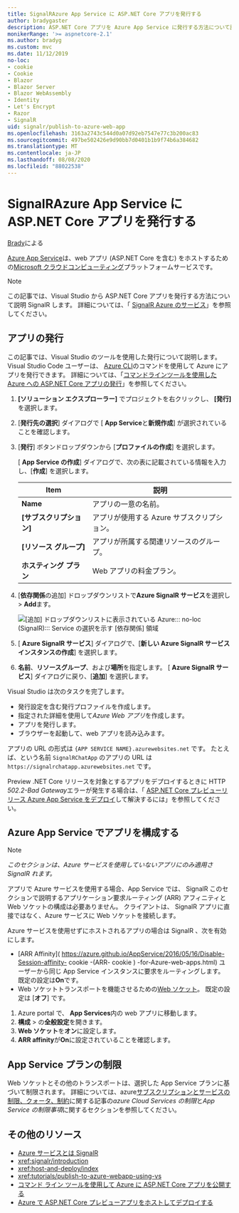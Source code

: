 ```yaml
---
title: SignalRAzure App Service に ASP.NET Core アプリを発行する
author: bradygaster
description: ASP.NET Core アプリを Azure App Service に発行する方法について説明 SignalR します。
monikerRange: '>= aspnetcore-2.1'
ms.author: bradyg
ms.custom: mvc
ms.date: 11/12/2019
no-loc:
- cookie
- Cookie
- Blazor
- Blazor Server
- Blazor WebAssembly
- Identity
- Let's Encrypt
- Razor
- SignalR
uid: signalr/publish-to-azure-web-app
ms.openlocfilehash: 3163a2743c544d0a07d92eb7547e77c3b200ac83
ms.sourcegitcommit: 497be502426e9d90bb7d0401b1b9f74b6a384682
ms.translationtype: MT
ms.contentlocale: ja-JP
ms.lasthandoff: 08/08/2020
ms.locfileid: "88022538"
---
```

# <a name="publish-an-aspnet-core-no-locsignalr-app-to-azure-app-service"></a>SignalRAzure App Service に ASP.NET Core アプリを発行する

[Brady](https://twitter.com/bradygaster)による

[Azure App Service](/azure/app-service/app-service-web-overview)は、web アプリ (ASP.NET Core を含む) をホストするための[Microsoft クラウドコンピューティング](https://azure.microsoft.com/)プラットフォームサービスです。

> [!NOTE]
> この記事では、Visual Studio から ASP.NET Core アプリを発行する方法について説明 SignalR します。 詳細については、「 [ SignalR Azure のサービス](https://azure.microsoft.com/services/signalr-service)」を参照してください。

## <a name="publish-the-app"></a>アプリの発行

この記事では、Visual Studio のツールを使用した発行について説明します。 Visual Studio Code ユーザーは、 [Azure CLI](/cli/azure)のコマンドを使用して Azure にアプリを発行できます。 詳細については、「[コマンドラインツールを使用した Azure への ASP.NET Core アプリの発行](/azure/app-service/app-service-web-get-started-dotnet)」を参照してください。

1. **[ソリューション エクスプローラー]** でプロジェクトを右クリックし、 **[発行]** を選択します。

1. [**発行先の選択**] ダイアログで [ **App Service**と**新規作成**] が選択されていることを確認します。

1. [**発行**] ボタンドロップダウンから [**プロファイルの作成**] を選択します。

   [ **App Service の作成**] ダイアログで、次の表に記載されている情報を入力し、[**作成**] を選択します。

   | Item               | 説明 |
   | ------------------ | ----------- |
   | **Name**           | アプリの一意の名前。 |
   | **[サブスクリプション]**   | アプリが使用する Azure サブスクリプション。 |
   | **[リソース グループ]** | アプリが所属する関連リソースのグループ。 |
   | **ホスティング プラン**   | Web アプリの料金プラン。 |

1. [**依存関係**の追加] ドロップダウンリストで**Azure SignalR サービス**を選択し  >  **Add**ます。

   ![[追加] ドロップダウンリストに表示されている Azure::: no-loc (SignalR)::: Service の選択を示す [依存関係] 領域](publish-to-azure-web-app/_static/signalr-service-dependency.png)

1. [ **Azure SignalR サービス**] ダイアログで、[**新しい Azure SignalR サービスインスタンスの作成**] を選択します。

1. **名前**、**リソースグループ**、および**場所**を指定します。 [ **Azure SignalR サービス**] ダイアログに戻り、[**追加**] を選択します。

Visual Studio は次のタスクを完了します。

* 発行設定を含む発行プロファイルを作成します。
* 指定された詳細を使用して*Azure Web アプリ*を作成します。
* アプリを発行します。
* ブラウザーを起動して、web アプリを読み込みます。

アプリの URL の形式は `{APP SERVICE NAME}.azurewebsites.net` です。 たとえば、という名前 `SignalRChatApp` のアプリの URL は `https://signalrchatapp.azurewebsites.net` です。

Preview .NET Core リリースを対象とするアプリをデプロイするときに HTTP *502.2-Bad Gateway*エラーが発生する場合は、「 [ASP.NET Core プレビューリリース Azure App Service をデプロイ](xref:host-and-deploy/azure-apps/index#deploy-aspnet-core-preview-release-to-azure-app-service)して解決するには」を参照してください。

## <a name="configure-the-app-in-azure-app-service"></a>Azure App Service でアプリを構成する

> [!NOTE]
> *このセクションは、Azure サービスを使用していないアプリにのみ適用さ SignalR れます。*
>
> アプリで Azure サービスを使用する場合、App Service では、 SignalR このセクションで説明するアプリケーション要求ルーティング (ARR) アフィニティと Web ソケットの構成は必要ありません。 クライアントは、 SignalR アプリに直接ではなく、Azure サービスに Web ソケットを接続します。

Azure サービスを使用せずにホストされるアプリの場合は SignalR 、次を有効にします。

* [ARR Affinity]( https://azure.github.io/AppService/2016/05/16/Disable-Session-affinity- cookie -(ARR- cookie ) -for-Azure-web-apps.html) ユーザーから同じ App Service インスタンスに要求をルーティングします。 既定の設定は**On**です。
* Web ソケットトランスポートを機能させるための[Web ソケット](xref:fundamentals/websockets)。 既定の設定は [**オフ**] です。

1. Azure portal で、 **App Services**内の web アプリに移動します。
1. **構成**  >  の**全般設定**を開きます。
1. **Web ソケット**を**オン**に設定します。
1. **ARR affinity**が**On**に設定されていることを確認します。

## <a name="app-service-plan-limits"></a>App Service プランの制限

Web ソケットとその他のトランスポートは、選択した App Service プランに基づいて制限されます。 詳細については、azure[サブスクリプションとサービスの制限、クォータ、制約](/azure/azure-subscription-service-limits#app-service-limits)に関する記事の*azure Cloud Services の制限*と*App Service の制限事項*に関するセクションを参照してください。

## <a name="additional-resources"></a>その他のリソース

* [Azure サービスとは SignalR](/azure/azure-signalr/signalr-overview)
* <xref:signalr/introduction>
* <xref:host-and-deploy/index>
* <xref:tutorials/publish-to-azure-webapp-using-vs>
* [コマンド ライン ツールを使用して Azure に ASP.NET Core アプリを公開する](/azure/app-service/app-service-web-get-started-dotnet)
* [Azure で ASP.NET Core プレビューアプリをホストしてデプロイする](xref:host-and-deploy/azure-apps/index#deploy-aspnet-core-preview-release-to-azure-app-service)
